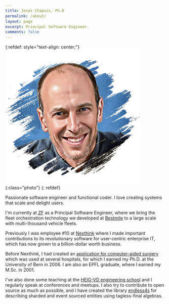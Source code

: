 ```yaml
---
title: Jonas Chapuis, Ph.D
permalink: /about/
layout: page
excerpt: Principal Software Engineer.
comments: false
---
```

{:refdef: style="text-align: center;"}
![photo](/assets/img/photo.png){:class="photo"}
{: refdef}

Passionate software engineer and functional coder. I love creating systems that scale and delight users. 

I'm currently at [ZF](https://www.zf.com/products/en/cv/fleet/mobility_service_orchestration/mobility_service_orchestration_solution.html) as a Principal Software Engineer, where we bring the fleet orchestration technology we developed at [Bestmile](https://www.letemps.ch/economie/renens-teste-un-bus-microtransit-urbain) to a large scale with multi-thousand vehicle fleets.

Previously I was employee #10 at [Nexthink](https://www.nexthink.com/) where I made important contributions to its revolutionary software for user-centric enterprise IT, which has now grown to a billion-dollar worth business. 

Before Nexthink, I had created an [application for computer-aided surgery](https://ieeexplore.ieee.org/abstract/document/4167891) which was used at several hospitals, for which I earned my Ph.D. at the University of Bern in 2006. I am also an EPFL graduate, where I earned my M.Sc. in 2001.

I've also done some teaching at the [HEIG-VD engineering school](https://reds.heig-vd.ch/) and I regularly speak at conferences and meetups. I also try to contribute to open source as much as possible, and I have created the library [endless4s](https://endless4s.github.io/) for describing sharded and event sourced entities using tagless-final algebras. 
